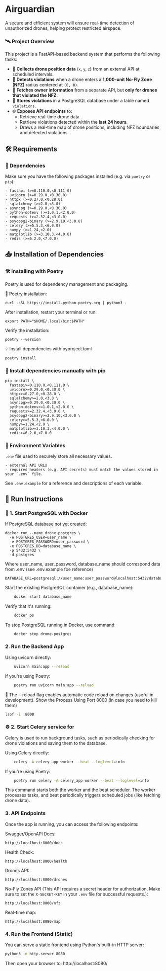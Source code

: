 # Airguardian
A secure and efficient system will ensure real-time detection of unauthorized drones, helping protect restricted airspace.

### 🛰️ Project Overview

This project is a FastAPI-based backend system that performs the following tasks:

- 📡 **Collects drone position data** (`x`, `y`, `z`) from an external API at scheduled intervals.
- 🚫 **Detects violations** when a drone enters a **1,000-unit No-Fly Zone (NFZ)** radius centered at `(0, 0)`.
- 👤 **Fetches owner information** from a separate API, but **only for drones that violated the NFZ**.
- 🐘 **Stores violations** in a PostgreSQL database under a table named `violations`.
- 🌐 **Exposes API endpoints** to:
  - Retrieve real-time drone data.
  - Retrieve violations detected within the **last 24 hours**.
  - Draws a real-time map of drone positions, including NFZ boundaries and detected violations.

## 🛠️ Requirements

### 🧩 Dependencies

Make sure you have the following packages installed (e.g. via `poetry` or `pip`):

	- fastapi (>=0.110.0,<0.111.0)
	- uvicorn (>=0.29.0,<0.30.0)
	- httpx (>=0.27.0,<0.28.0)
	- sqlalchemy (>=2.0,<3.0)
	- asyncpg (>=0.29.0,<0.30.0)
	- python-dotenv (>=1.0.1,<2.0.0)
	- requests (>=2.32.4,<3.0.0)
	- psycopg2-binary (>=2.9.10,<3.0.0)
	- celery (>=5.5.3,<6.0.0)
	- numpy (>=1.24,<2.0)
	- matplotlib (>=3.10.3,<4.0.0)
	- redis (>=6.2.0,<7.0.0)

## 📥 Installation of Dependencies

### 🛠️ Installing with Poetry

Poetry is used for dependency management and packaging.

📌 Poetry installation:

	curl -sSL https://install.python-poetry.org | python3 -

After installation, restart your terminal or run:

	export PATH="$HOME/.local/bin:$PATH"

Verify the installation:

	poetry --version
 
💡 Install dependencies with pyproject.toml

	poetry install

 ### 🔧 Install dependencies manually with pip

	pip install \
	  fastapi>=0.110.0,<0.111.0 \
	  uvicorn>=0.29.0,<0.30.0 \
	  httpx>=0.27.0,<0.28.0 \
	  sqlalchemy>=2.0,<3.0 \
	  asyncpg>=0.29.0,<0.30.0 \
	  python-dotenv>=1.0.1,<2.0.0 \
	  requests>=2.32.4,<3.0.0 \
	  psycopg2-binary>=2.9.10,<3.0.0 \
	  celery>=5.5.3,<6.0.0 \
	  numpy>=1.24,<2.0 \
	  matplotlib>=3.10.3,<4.0.0 \
	  redis>=6.2.0,<7.0.0

### 🔐 Environment Variables

`.env` file used to securely store all necessary values.

	- external API URLs
	- required headers (e.g. API secrets) must match the values stored in your `.env` file. 

See `.env.example` for a reference and descriptions of each variable.

## 🚀 Run Instructions

### 🐘 1. Start PostgreSQL with Docker

If PostgreSQL database not yet created:

	docker run --name drone-postgres \
	  -e POSTGRES_USER=user_name \
	  -e POSTGRES_PASSWORD=user_password \
	  -e POSTGRES_DB=database_name \
	  -p 5432:5432 \
	  -d postgres

Where user_name, user_password, database_name should correspond data from .env (see .env.example foe reference)

	DATABASE_URL=postgresql://user_name:user_password@localhost:5432/database_name

Start the existing PostgreSQL container (e.g., database_name):

```bash
	docker start database_name
```

Verify that it's running:
```bash
	docker ps
```

To stop PostgreSQL running in Docker, use command:
```bash
	docker stop drone-postgres
```

### 2. Run the Backend App
Using uvicorn directly:
```bash
	uvicorn main:app --reload
```

If you're using Poetry:
```bash
	poetry run uvicorn main:app --reload
```
🔄 The --reload flag enables automatic code reload on changes (useful in development).
Show the Process Using Port 8000 (in case you need to kill them)
```bash
lsof -i :8000
```

### ⚙️ 2. Start Celery service for 

Celery is used to run background tasks, such as periodically checking for drone violations and saving them to the database.

Using Celery directly:
```bash
	celery -A celery_app worker --beat --loglevel=info
```

If you're using Poetry:
```bash
	poetry run celery -A celery_app worker --beat --loglevel=info
```
This command starts both the worker and the beat scheduler. The worker processes tasks, and beat periodically triggers scheduled jobs (like fetching drone data).

### 3. API Endpoints
Once the app is running, you can access the following endpoints:

Swagger/OpenAPI Docs: 

	http://localhost:8000/docs

Health Check: 
	
 	http://localhost:8000/health

Drones API: 
	
 	http://localhost:8000/drones

No-Fly Zones API (This API requires a secret header for authorization, Make sure to set the `X-SECRET-KEY` in your `.env` file for successful requests.): 

	http://localhost:8000/nfz

Real-time map: 

	http://localhost:8080/map

### 4. Run the Frontend (Static)
You can serve a static frontend using Python's built-in HTTP server:

```bash
python3 -m http.server 8080
```
Then open your browser to: http://localhost:8080/

